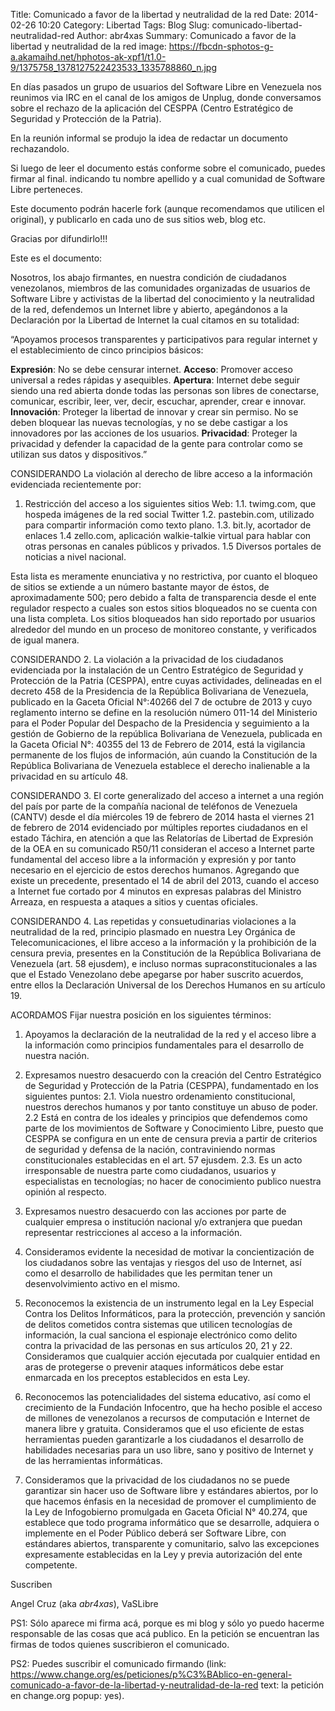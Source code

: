 Title: Comunicado a favor de la libertad y neutralidad de la red
Date: 2014-02-26 10:20
Category: Libertad
Tags: Blog
Slug: comunicado-libertad-neutralidad-red
Author: abr4xas
Summary: Comunicado a favor de la libertad y neutralidad de la red
image: https://fbcdn-sphotos-g-a.akamaihd.net/hphotos-ak-xpf1/t1.0-9/1375758_1378127522423533_1335788860_n.jpg

En días pasados un grupo de usuarios del Software Libre en Venezuela nos reunimos via IRC en el canal de los amigos de Unplug, donde conversamos sobre el rechazo de la aplicación del CESPPA (Centro Estratégico de Seguridad y Protección de la Patria).

En la reunión informal se produjo la idea de redactar un documento rechazandolo. 

Si luego de leer el documento estás conforme sobre el comunicado, puedes firmar al final. indicando tu nombre apellido y a cual comunidad de Software Libre perteneces.

Este documento podrán hacerle fork (aunque recomendamos que utilicen el original), y publicarlo en cada uno de sus sitios web, blog etc.

Gracias por difundirlo!!!

Este es el documento:

Nosotros, los abajo firmantes, en nuestra condición de ciudadanos venezolanos, miembros de las comunidades organizadas de usuarios de Software Libre y activistas de la libertad del conocimiento y la neutralidad de la red, defendemos un Internet libre y abierto, apegándonos a la Declaración por la Libertad de Internet la cual citamos en su totalidad:

“Apoyamos procesos transparentes y participativos para regular internet y el establecimiento de cinco principios básicos:

**Expresión**: No se debe censurar internet.
**Acceso**: Promover acceso universal a redes rápidas y asequibles.
**Apertura**: Internet debe seguir siendo una red abierta donde todas las personas son libres de conectarse, comunicar, escribir, leer, ver, decir, escuchar, aprender, crear e innovar.
**Innovación**: Proteger la libertad de innovar y crear sin permiso. No se deben bloquear las nuevas tecnologías, y no se debe castigar a los innovadores por las acciones de los usuarios.
**Privacidad**: Proteger la privacidad y defender la capacidad de la gente para controlar como se utilizan sus datos y dispositivos.”

CONSIDERANDO
La violación al derecho de libre acceso a la información evidenciada recientemente por:

1. Restricción del acceso a los siguientes sitios Web:
1.1. twimg.com, que hospeda imágenes de la red social Twitter
1.2. pastebin.com, utilizado para compartir información como texto plano.
1.3. bit.ly, acortador de enlaces
1.4 zello.com, aplicación walkie-talkie virtual para hablar con otras personas en canales públicos y privados.
1.5 Diversos portales de noticias a nivel nacional.

Esta lista es meramente enunciativa y no restrictiva, por cuanto el bloqueo de sitios se extiende a un número bastante mayor de éstos, de aproximadamente 500; pero debido a falta de transparencia desde el ente regulador respecto a cuales son estos sitios bloqueados no se cuenta con una lista completa. Los sitios bloqueados han sido reportado por usuarios alrededor del mundo en un proceso de monitoreo constante, y verificados de igual manera.

CONSIDERANDO
2. La violación a la privacidad de los ciudadanos evidenciada por la instalación de un Centro Estratégico de Seguridad y Protección de la Patria (CESPPA), entre cuyas actividades, delineadas en el decreto 458 de la Presidencia de la República Bolivariana de Venezuela, publicado en la Gaceta Oficial N°:40266 del 7 de octubre de 2013 y cuyo reglamento interno se define en la resolución número 011-14 del Ministerio para el Poder Popular del Despacho de la Presidencia y seguimiento a la gestión de Gobierno de la república Bolivariana de Venezuela, publicada en la Gaceta Oficial N°: 40355 del 13 de Febrero de 2014, está la vigilancia permanente de los flujos de información, aún cuando la Constitución de la República Bolivariana de Venezuela establece el derecho inalienable a la privacidad en su artículo 48.

CONSIDERANDO
3. El corte generalizado del acceso a internet a una región del país por parte de la compañía nacional de teléfonos de Venezuela (CANTV) desde el día miércoles 19 de febrero de 2014 hasta el viernes 21 de febrero de 2014 evidenciado por múltiples reportes ciudadanos en el estado Táchira, en atención a que las Relatorías de Libertad de Expresión de la OEA en su comunicado R50/11 consideran el acceso a Internet parte fundamental del acceso libre a la información y expresión y por tanto necesario en el ejercicio de estos derechos humanos. Agregando que existe un precedente, presentado el 14 de abril del 2013, cuando el acceso a Internet fue cortado por 4 minutos en expresas palabras del Ministro Arreaza, en respuesta a ataques a sitios y cuentas oficiales.

CONSIDERANDO
4. Las repetidas y consuetudinarias violaciones a la neutralidad de la red, principio plasmado en nuestra Ley Orgánica de Telecomunicaciones, el libre acceso a la información y la prohibición de la censura previa, presentes en la Constitución de la República Bolivariana de Venezuela (art. 58 ejusdem), e incluso normas supraconstitucionales a las que el Estado Venezolano debe apegarse por haber suscrito acuerdos, entre ellos la Declaración Universal de los Derechos Humanos en su artículo 19.

ACORDAMOS
Fijar nuestra posición en los siguientes términos:

1. Apoyamos la declaración de la neutralidad de la red y el acceso libre a la información como principios fundamentales para el desarrollo de nuestra nación.

2. Expresamos nuestro desacuerdo con la creación del Centro Estratégico de Seguridad y Protección de la Patria (CESPPA), fundamentado en los siguientes puntos:
2.1. Viola nuestro ordenamiento constitucional, nuestros derechos humanos y por tanto constituye un abuso de poder.
2.2 Está en contra de los ideales y principios que defendemos como parte de los movimientos de Software y Conocimiento Libre, puesto que CESPPA se configura en un ente de censura previa a partir de criterios de seguridad y defensa de la nación, contraviniendo normas constitucionales establecidas en el art. 57 ejusdem.
2.3. Es un acto irresponsable de nuestra parte como ciudadanos, usuarios y especialistas en tecnologías; no hacer de conocimiento publico nuestra opinión al respecto.

3. Expresamos nuestro desacuerdo con las acciones por parte de cualquier empresa o institución nacional y/o extranjera que puedan representar restricciones al acceso a la información.

4. Consideramos evidente la necesidad de motivar la concientización de los ciudadanos sobre las ventajas y riesgos del uso de Internet, así como el desarrollo de habilidades que les permitan tener un desenvolvimiento activo en el mismo.

5. Reconocemos la existencia de un instrumento legal en la Ley Especial Contra los Delitos Informáticos, para la protección, prevención y sanción de delitos cometidos contra sistemas que utilicen tecnologías de información, la cual sanciona el espionaje electrónico como delito contra la privacidad de las personas en sus artículos 20, 21 y 22. Consideramos que cualquier acción ejecutada por cualquier entidad en aras de protegerse o prevenir ataques informáticos debe estar enmarcada en los preceptos establecidos en esta Ley.

6. Reconocemos las potencialidades del sistema educativo, así como el crecimiento de la Fundación Infocentro, que ha hecho posible el acceso de millones de venezolanos a recursos de computación e Internet de manera libre y gratuita. Consideramos que el uso eficiente de estas herramientas pueden garantizarle a los ciudadanos el desarrollo de habilidades necesarias para un uso libre, sano y positivo de Internet y de las herramientas informáticas.

7. Consideramos que la privacidad de los ciudadanos no se puede garantizar sin hacer uso de Software libre y estándares abiertos, por lo que hacemos énfasis en la necesidad de promover el cumplimiento de la Ley de Infogobierno promulgada en Gaceta Oficial N° 40.274, que establece que todo programa informático que se desarrolle, adquiera o implemente en el Poder Público deberá ser Software Libre, con estándares abiertos, transparente y comunitario, salvo las excepciones expresamente establecidas en la Ley y previa autorización del ente competente.

Suscriben

Angel Cruz (aka *abr4xas*), VaSLibre

PS1: Sólo aparece mi firma acá, porque es mi blog y sólo yo puedo hacerme responsable de las cosas que acá publico. En la petición se encuentran las firmas de todos quienes suscribieron el comunicado.

PS2: Puedes suscribir el comunicado firmando (link: https://www.change.org/es/peticiones/p%C3%BAblico-en-general-comunicado-a-favor-de-la-libertad-y-neutralidad-de-la-red text: la petición en change.org popup: yes).